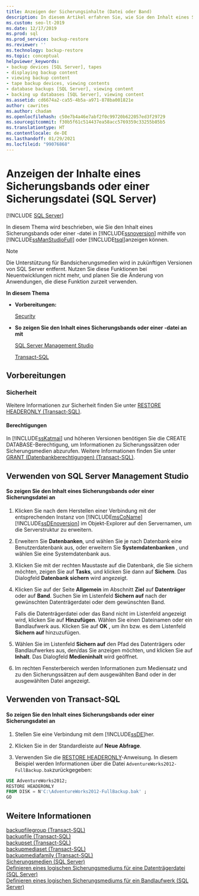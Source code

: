 ```yaml
---
title: Anzeigen der Sicherungsinhalte (Datei oder Band)
description: In diesem Artikel erfahren Sie, wie Sie den Inhalt eines Sicherungsbands oder einer Sicherungsdatei in SQL Server mithilfe von SQL Server Management Studio oder Transact-SQL anzeigen.
ms.custom: seo-lt-2019
ms.date: 12/17/2019
ms.prod: sql
ms.prod_service: backup-restore
ms.reviewer: ''
ms.technology: backup-restore
ms.topic: conceptual
helpviewer_keywords:
- backup devices [SQL Server], tapes
- displaying backup content
- viewing backup content
- tape backup devices, viewing contents
- database backups [SQL Server], viewing content
- backing up databases [SQL Server], viewing content
ms.assetid: cd6674a2-ca55-4b5a-a971-878ba001821e
author: cawrites
ms.author: chadam
ms.openlocfilehash: c50e7b4a46e7abf2f0c99720b622057ed3f29729
ms.sourcegitcommit: f30b5f61c514437ea58acc5769359c33255b85b5
ms.translationtype: HT
ms.contentlocale: de-DE
ms.lasthandoff: 01/29/2021
ms.locfileid: "99076868"
---
```

# <a name="view-the-contents-of-a-backup-tape-or-file-sql-server"></a>Anzeigen der Inhalte eines Sicherungsbands oder einer Sicherungsdatei (SQL Server)
 [!INCLUDE [SQL Server](../../includes/applies-to-version/sqlserver.md)]

  In diesem Thema wird beschrieben, wie Sie den Inhalt eines Sicherungsbands oder einer -datei in [!INCLUDE[ssnoversion](../../includes/ssnoversion-md.md)] mithilfe von [!INCLUDE[ssManStudioFull](../../includes/ssmanstudiofull-md.md)] oder [!INCLUDE[tsql](../../includes/tsql-md.md)]anzeigen können.  
  
> [!NOTE]  
>  Die Unterstützung für Bandsicherungsmedien wird in zukünftigen Versionen von SQL Server entfernt. Nutzen Sie diese Funktionen bei Neuentwicklungen nicht mehr, und planen Sie die Änderung von Anwendungen, die diese Funktion zurzeit verwenden.  
  
 **In diesem Thema**  
  
-   **Vorbereitungen:**  
  
     [Security](#Security)  
  
-   **So zeigen Sie den Inhalt eines Sicherungsbands oder einer -datei an mit**  
  
     [SQL Server Management Studio](#SSMSProcedure)  
  
     [Transact-SQL](#TsqlProcedure)  
  
##  <a name="before-you-begin"></a><a name="BeforeYouBegin"></a> Vorbereitungen  
  
###  <a name="security"></a><a name="Security"></a> Sicherheit  
 Weitere Informationen zur Sicherheit finden Sie unter [RESTORE HEADERONLY &#40;Transact-SQL&#41;](../../t-sql/statements/restore-statements-headeronly-transact-sql.md).  
  
####  <a name="permissions"></a><a name="Permissions"></a> Berechtigungen  
 In [!INCLUDE[ssKatmai](../../includes/sskatmai-md.md)] und höheren Versionen benötigen Sie die CREATE DATABASE-Berechtigung, um Informationen zu Sicherungssätzen oder Sicherungsmedien abzurufen. Weitere Informationen finden Sie unter [GRANT (Datenbankberechtigungen) &#40;Transact-SQL&#41;](../../t-sql/statements/grant-database-permissions-transact-sql.md).  
  
##  <a name="using-sql-server-management-studio"></a><a name="SSMSProcedure"></a> Verwenden von SQL Server Management Studio  
  
#### <a name="to-view-the-content-of-a-backup-tape-or-file"></a>So zeigen Sie den Inhalt eines Sicherungsbands oder einer Sicherungsdatei an  
  
1.  Klicken Sie nach dem Herstellen einer Verbindung mit der entsprechenden Instanz von [!INCLUDE[msCoName](../../includes/msconame-md.md)] [!INCLUDE[ssDEnoversion](../../includes/ssdenoversion-md.md)] im Objekt-Explorer auf den Servernamen, um die Serverstruktur zu erweitern.  
  
2.  Erweitern Sie **Datenbanken**, und wählen Sie je nach Datenbank eine Benutzerdatenbank aus, oder erweitern Sie **Systemdatenbanken** , und wählen Sie eine Systemdatenbank aus.  
  
3.  Klicken Sie mit der rechten Maustaste auf die Datenbank, die Sie sichern möchten, zeigen Sie auf **Tasks**, und klicken Sie dann auf **Sichern**. Das Dialogfeld **Datenbank sichern** wird angezeigt.  
  
4.  Klicken Sie auf der Seite **Allgemein** im Abschnitt **Ziel** auf **Datenträger** oder auf **Band**. Suchen Sie im Listenfeld **Sichern auf** nach der gewünschten Datenträgerdatei oder dem gewünschten Band.  
  
     Falls die Datenträgerdatei oder das Band nicht im Listenfeld angezeigt wird, klicken Sie auf **Hinzufügen**. Wählen Sie einen Dateinamen oder ein Bandlaufwerk aus. Klicken Sie auf **OK** , um ihn bzw. es dem Listenfeld **Sichern auf** hinzuzufügen.  
  
5.  Wählen Sie im Listenfeld **Sichern auf** den Pfad des Datenträgers oder Bandlaufwerkes aus, den/das Sie anzeigen möchten, und klicken Sie auf **Inhalt**. Das Dialogfeld **Medieninhalt** wird geöffnet.  
  
6.  Im rechten Fensterbereich werden Informationen zum Mediensatz und zu den Sicherungssätzen auf dem ausgewählten Band oder in der ausgewählten Datei angezeigt.  
  
##  <a name="using-transact-sql"></a><a name="TsqlProcedure"></a> Verwenden von Transact-SQL  
  
#### <a name="to-view-the-content-of-a-backup-tape-or-file"></a>So zeigen Sie den Inhalt eines Sicherungsbands oder einer Sicherungsdatei an  
  
1.  Stellen Sie eine Verbindung mit dem [!INCLUDE[ssDE](../../includes/ssde-md.md)]her.  
  
2.  Klicken Sie in der Standardleiste auf **Neue Abfrage**.  
  
3.  Verwenden Sie die [RESTORE HEADERONLY](../../t-sql/statements/restore-statements-headeronly-transact-sql.md)-Anweisung. In diesem Beispiel werden Informationen über die Datei `AdventureWorks2012-FullBackup.bak`zurückgegeben:  
  
```sql  
USE AdventureWorks2012;  
RESTORE HEADERONLY   
FROM DISK = N'C:\AdventureWorks2012-FullBackup.bak' ;  
GO  
```  
  
## <a name="see-also"></a>Weitere Informationen  
 [backupfilegroup &#40;Transact-SQL&#41;](../../relational-databases/system-tables/backupfilegroup-transact-sql.md)   
 [backupfile &#40;Transact-SQL&#41;](../../relational-databases/system-tables/backupfile-transact-sql.md)   
 [backupset &#40;Transact-SQL&#41;](../../relational-databases/system-tables/backupset-transact-sql.md)   
 [backupmediaset &#40;Transact-SQL&#41;](../../relational-databases/system-tables/backupmediaset-transact-sql.md)   
 [backupmediafamily &#40;Transact-SQL&#41;](../../relational-databases/system-tables/backupmediafamily-transact-sql.md)   
 [Sicherungsmedien &#40;SQL Server&#41;](../../relational-databases/backup-restore/backup-devices-sql-server.md)   
 [Definieren eines logischen Sicherungsmediums für eine Datenträgerdatei &#40;SQL Server&#41;](../../relational-databases/backup-restore/define-a-logical-backup-device-for-a-disk-file-sql-server.md)   
 [Definieren eines logischen Sicherungsmediums für ein Bandlaufwerk &#40;SQL Server&#41;](../../relational-databases/backup-restore/define-a-logical-backup-device-for-a-tape-drive-sql-server.md)  
  
  
